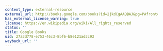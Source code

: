 ```yaml
---
content_type: external-resource
external_url: http://books.google.com/books?id=2jkdCgAAQBAJ&pg=PAfrontcover
has_external_license_warning: true
license: https://en.wikipedia.org/wiki/All_rights_reserved
status: ''
title: Google Books
uid: 27a3d778-e753-46c3-8bf6-b8e121ad3c93
wayback_url: ''
---
```

